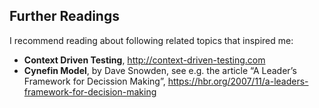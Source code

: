 ## Further Readings

I recommend reading about following related topics that inspired me:
* **Context Driven Testing**, 
  http://context-driven-testing.com
* **Cynefin Model**, by Dave Snowden, 
  see e.g. the article “A Leader’s Framework for Decission Making”, 
  https://hbr.org/2007/11/a-leaders-framework-for-decision-making
  
